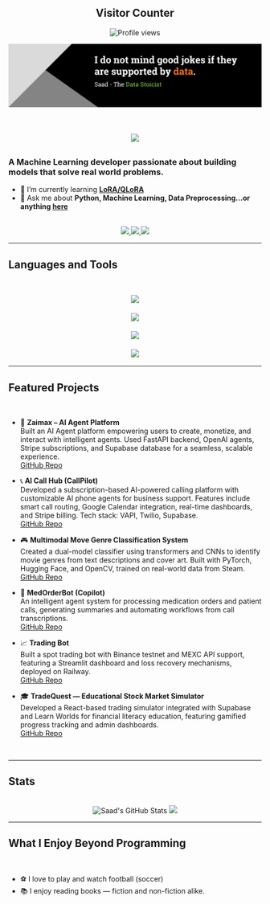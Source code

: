 <h2 align="center">Visitor Counter</h2>

<p align="center">
  <img src="https://komarev.com/ghpvc/?username=saad-ahmad07&color=brightgreen&style=for-the-badge&label=VISITORS" alt="Profile views" />
</p>

<img src="https://github.com/saad-ahmad07/saad-ahmad07/blob/main/Github Profile Banner.png" alt="A data scientist's joke">

<h1 align="center">
    <img src="https://readme-typing-svg.herokuapp.com/?font=Inter&size=48&center=true&vCenter=true&width=500&height=70&color=4493F8&duration=4000&lines=Hi+There!+👋;+I'm+Saad+Ahmad!;" />
</h1>

### A Machine Learning developer passionate about building models that solve real world problems.

- 🌱 I’m currently learning **[LoRA/QLoRA](https://towardsdatascience.com/llm-optimization-lora-and-qlora/)**
- 💬 Ask me about **Python, Machine Learning, Data Preprocessing...or anything [here](https://github.com/saad-ahmad07/saad-ahmad07/issues)**

<br>
<div align="center">
  <a href="saadahmad@gmail.com">
    <img src="https://img.shields.io/badge/Gmail-333333?style=for-the-badge&logo=gmail&logoColor=red" />
  </a>
  <a href="https://www.linkedin.com/in/ahmad-khan-saad/" target="_blank">
    <img src="https://img.shields.io/badge/LinkedIn-0077B5?style=for-the-badge&logo=linkedin&logoColor=white" target="_blank" />
  </a>
  <a href="https://medium.com" target="_blank">
    <img src="https://img.shields.io/badge/Medium-000000?style=for-the-badge&logo=medium&logoColor=white" target="_blank" />
  </a>
</div>

<hr>

## Languages and Tools

<br>

<p align="center">
  <!-- Row 1 (8 icons) -->
  <img src="https://skillicons.dev/icons?i=py,pytorch,fastapi,sklearn,django,nodejs,js,cpp" />
  <br><br>

  <!-- Row 2 (5 icons) -->
  <img src="https://skillicons.dev/icons?i=postgres,mysql,supabase,mongodb,redis" />
  <br><br>

  <!-- Row 3 (3 icons) -->
  <img src="https://skillicons.dev/icons?i=docker,sass,git" />
  <br><br>

  <!-- Row 4 (1 icon) -->
  <img src="https://skillicons.dev/icons?i=postman,linux" />
  <br>
</p>

<hr>

## Featured Projects

<br>

- 🤖 **Zaimax – AI Agent Platform**  
  Built an AI Agent platform empowering users to create, monetize, and interact with intelligent agents. Used FastAPI backend, OpenAI agents, Stripe subscriptions, and Supabase database for a seamless, scalable experience.  
  [GitHub Repo](https://github.com/saad-ahmad07/zaimax)

- 📞 **AI Call Hub (CallPilot)**  
  Developed a subscription-based AI-powered calling platform with customizable AI phone agents for business support. Features include smart call routing, Google Calendar integration, real-time dashboards, and Stripe billing. Tech stack: VAPI, Twilio, Supabase.  
  [GitHub Repo](#)

- 🎮 **Multimodal Move Genre Classification System**  
  Created a dual-model classifier using transformers and CNNs to identify movie genres from text descriptions and cover art. Built with PyTorch, Hugging Face, and OpenCV, trained on real-world data from Steam.  
  [GitHub Repo](https://github.com/saad-ahmad07/movie-genre-classification)

- 💊 **MedOrderBot (Copilot)**  
  An intelligent agent system for processing medication orders and patient calls, generating summaries and automating workflows from call transcriptions.  
  [GitHub Repo](#)

- 📈 **Trading Bot**  
  Built a spot trading bot with Binance testnet and MEXC API support, featuring a Streamlit dashboard and loss recovery mechanisms, deployed on Railway.  
  [GitHub Repo](#)

- 🎓 **TradeQuest — Educational Stock Market Simulator**  
  Developed a React-based trading simulator integrated with Supabase and Learn Worlds for financial literacy education, featuring gamified progress tracking and admin dashboards.  
  [GitHub Repo](#)

<br>

<hr>


## Stats

<br>

<div align="center">
  <img width=390 src="https://github-readme-stats.vercel.app/api?username=saad-ahmad07&theme=transparent&count_private=true&show_icons=true&rank_icon=github&locale=en" alt="Saad's GitHub Stats" />
  <img width=390 src="https://github-readme-streak-stats.herokuapp.com/?user=saad-ahmad07&theme=transparent&count_private=true&border_radius=10&locale=en" />
</div>

<hr>

## What I Enjoy Beyond Programming

<br>

- ⚽ I love to play and watch football (soccer)  
- 📚 I enjoy reading books — fiction and non-fiction alike.
